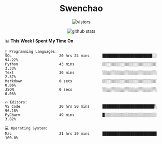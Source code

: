 <h1 align="center">Swenchao</h3>

<p align="center">
  <img src="https://visitor-badge.glitch.me/badge?page_id=Swenchao" alt="vistors" />
</p>

<p align="center">
  <img src="https://github-readme-stats.vercel.app/api?username=Swenchao&count_private=true&show_icons=true&theme=vue-dark&hide_title=true" alt="github stats" />
</p>

<!--START_SECTION:waka-->
📊 **This Week I Spent My Time On** 

```text
💬 Programming Languages: 
SQL                      20 hrs 24 mins      ███████████████████████░░   94.22% 
Python                   43 mins             ░░░░░░░░░░░░░░░░░░░░░░░░░   3.33% 
Text                     30 mins             ░░░░░░░░░░░░░░░░░░░░░░░░░   2.37% 
Markdown                 0 secs              ░░░░░░░░░░░░░░░░░░░░░░░░░   0.06% 
JSON                     0 secs              ░░░░░░░░░░░░░░░░░░░░░░░░░   0.03%

🔥 Editors: 
VS Code                  20 hrs 50 mins      ████████████████████████░   96.18% 
PyCharm                  49 mins             █░░░░░░░░░░░░░░░░░░░░░░░░   3.82%

💻 Operating System: 
Mac                      21 hrs 39 mins      █████████████████████████   100.0%

```


<!--END_SECTION:waka-->
